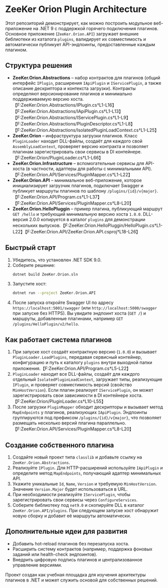 # ZeeKer Orion Plugin Architecture

Этот репозиторий демонстрирует, как можно построить модульное веб-приложение на .NET 9 с поддержкой горячего подключения плагинов. Основное приложение (`ZeeKer.Orion.API`) загружает внешние библиотеки из каталога `plugins`, валидирует их совместимость и автоматически публикует API-эндпоинты, предоставленные каждым плагином.

## Структура решения

- **ZeeKer.Orion.Abstractions** – набор контрактов для плагинов (общий интерфейс `IPlugin`, расширения `IApiPlugin` и `IServicePlugin`, а также описание дескриптора и контекста загрузки). Контракты определяют версионирование плагинов и минимально поддерживаемую версию хоста.【F:ZeeKer.Orion.Abstractions/IPlugin.cs†L1-L16】【F:ZeeKer.Orion.Abstractions/IApiPlugin.cs†L1-L13】【F:ZeeKer.Orion.Abstractions/IServicePlugin.cs†L1-L9】【F:ZeeKer.Orion.Abstractions/PluginDescriptor.cs†L1-L8】【F:ZeeKer.Orion.Abstractions/IsolatedPluginLoadContext.cs†L1-L25】
- **ZeeKer.Orion** – инфраструктура загрузки плагинов. Класс `PluginLoader` находит DLL-файлы, создаёт для каждого свой `AssemblyLoadContext`, проверяет версию контракта и позволяет плагинам зарегистрировать свои сервисы в DI контейнере.【F:ZeeKer.Orion/PluginLoader.cs†L1-L66】
- **ZeeKer.Orion.Infrastructure** – вспомогательные сервисы для API-хоста (в частности, адаптеры для работы с минимальными API).【F:ZeeKer.Orion.API/Services/PluginMapper.cs†L1-L22】
- **ZeeKer.Orion.API** – минимальное веб-приложение, которое инициализирует загрузчик плагинов, подключает Swagger и публикует маршруты плагинов по шаблону `/plugins/{id}/v{major}`.【F:ZeeKer.Orion.API/Program.cs†L1-L37】【F:ZeeKer.Orion.API/Services/PluginMapper.cs†L8-L20】
- **ZeeKer.Orion.HelloPluggin** – пример плагина, публикующий маршрут `GET /hello` и требующий минимальную версию хоста `1.0.0`. DLL-версия 2.0.0 копируется в каталог `plugins` для демонстрации нескольких выпусков.【F:ZeeKer.Orion.HelloPluggin/HelloPlugin.cs†L1-L22】【F:ZeeKer.Orion.API/ZeeKer.Orion.API.csproj†L18-L26】

## Быстрый старт

1. Убедитесь, что установлен .NET SDK 9.0.
2. Соберите решение:
   ```bash
   dotnet build ZeeKer.Orion.sln
   ```
3. Запустите хост:
   ```bash
   dotnet run --project ZeeKer.Orion.API
   ```
4. После запуска откройте Swagger UI по адресу `https://localhost:5001/swagger` (или `http://localhost:5000/swagger` при запуске без HTTPS). Вы увидите эндпоинт хоста (`GET /`) и маршруты, добавленные плагинами, например `GET /plugins/HelloPlugin/v2/hello`.

## Как работает система плагинов

1. При запуске хост создаёт контрактную версию (`1.0.0`) и вызывает `PluginLoader.LoadPlugins`, передавая сервисный контейнер, конфигурацию и путь к каталогу `plugins` внутри выходной папки приложения.【F:ZeeKer.Orion.API/Program.cs†L5-L22】
2. `PluginLoader` находит все DLL-файлы, создаёт для каждого отдельный `IsolatedPluginLoadContext`, загружает типы, реализующие `IPlugin`, и проверяет совместимость версий (свойство `MinHostVersion`). Если плагин реализует `IServicePlugin`, он может зарегистрировать свои зависимости в DI контейнере хоста.【F:ZeeKer.Orion/PluginLoader.cs†L10-L55】
3. После загрузки `PluginMapper` обходит дескрипторы и вызывает метод `MapEndpoints` у плагинов, реализующих `IApiPlugin`. Эндпоинты группируются под префиксом `/plugins/{id}/v{major}`, что позволяет размещать несколько версий плагина параллельно.【F:ZeeKer.Orion.API/Services/PluginMapper.cs†L8-L20】

## Создание собственного плагина

1. Создайте новый проект типа `classlib` и добавьте ссылку на `ZeeKer.Orion.Abstractions`.
2. Реализуйте `IPlugin`. Для HTTP-расширений используйте `IApiPlugin` и определите метод `MapEndpoints`, получающий адаптер минимальных API.
3. Укажите уникальные `Id`, `Name`, `Version` и требуемую `MinHostVersion`. Значение `Version.Major` будет использоваться в URL.
4. При необходимости реализуйте `IServicePlugin`, чтобы зарегистрировать свои сервисы через `ConfigureServices`.
5. Соберите библиотеку под `net9.0` и скопируйте DLL в каталог `ZeeKer.Orion.API/plugins`. При следующем запуске хост обнаружит новую сборку и добавит её маршруты автоматически.

## Дополнительные идеи для развития

- Добавить hot-reload плагинов без перезапуска хоста.
- Расширить систему контрактов (например, поддержка фоновых заданий или health-check эндпоинтов).
- Внедрить цифровую подпись плагинов и централизованное управление версиями.

Проект создан как учебная площадка для изучения архитектуры плагинов в .NET и может служить основой для собственных решений.
